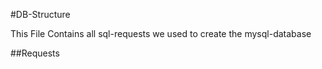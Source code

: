 #DB-Structure

This File Contains all sql-requests we used to create the mysql-database

##Requests
